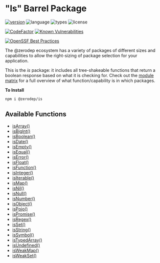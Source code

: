 # "Is" Barrel Package

[![version](https://img.shields.io/npm/v/@zerodep/is?style=flat-square&color=blue)](https://www.npmjs.com/package/@zerodep/is)
![language](https://img.shields.io/badge/typescript-100%25-blue?style=flat-square)
![types](https://img.shields.io/badge/types-included-blue?style=flat-square)
![license](https://img.shields.io/github/license/cdepage/zerodep?color=blue&style=flat-square)

[![CodeFactor](https://www.codefactor.io/repository/github/cdepage/zerodep/badge)](https://www.codefactor.io/repository/github/cdepage/zerodep)
[![Known Vulnerabilities](https://snyk.io/test/github/cdepage/zerodep/badge.svg)](https://snyk.io/test/github/cdepage/zerodep)

[![OpenSSF Best Practices](https://www.bestpractices.dev/projects/9225/badge)](https://www.bestpractices.dev/projects/9225)

The @zerodep ecosystem has a variety of packages of different sizes and capabilities to allow the right-sizing of package selection for your application.

This is the _is_ package: it includes all tree-shakeable functions that return a boolean response based on what it is checking for. Check out the [module matrix](/) for a full overview of what function/capability is in which packages.

**To Install**

```bash
npm i @zerodep/is
```

## Available Functions

- [isArray()](is/array.md)
- [isBigInt()](is/bigint.md)
- [isBoolean()](is/boolean.md)
- [isDate()](is/date.md)
- [isEmpty()](is/empty.md)
- [isEqual()](is/equal.md)
- [isError()](is/error.md)
- [isFloat()](is/float.md)
- [isFunction()](is/function.md)
- [isInteger()](is/integer.md)
- [isIterable()](is/iterable.md)
- [isMap()](is/map.md)
- [isNil()](is/nil.md)
- [isNull()](is/null.md)
- [isNumber()](is/number.md)
- [isObject()](is/object.md)
- [isPojo()](is/pojo.md)
- [isPromise()](is/promise.md)
- [isRegex()](is/regex.md)
- [isSet()](is/set.md)
- [isString()](is/string.md)
- [isSymbol()](is/symbol.md)
- [isTypedArray()](is/typedArray.md)
- [isUndefined()](is/undefined.md)
- [isWeakMap()](is/weakMap.md)
- [isWeakSet()](is/weakSet.md)
